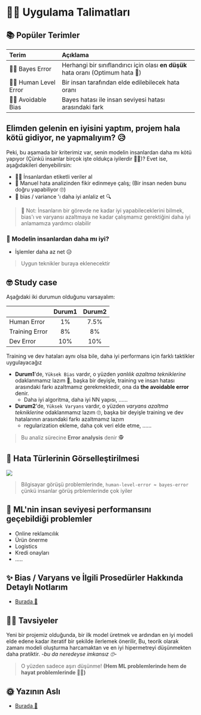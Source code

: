 # 👩‍🏫 Uygulama Talimatları

## 📚 Popüler Terimler

| Terim | Açıklama |
| :--- | :--- |
| 👩‍🎓 Bayes Error | Herhangi bir sınıflandırıcı için olası **en düşük** hata oranı \(Optimum hata 🤔\) |
| 👩‍🏫 Human Level Error | Bir insan tarafından elde edilebilecek hata oranı |
| 👮‍♀️ Avoidable Bias ‍ | Bayes hatası ile insan seviyesi hatası arasındaki fark |

## Elimden gelenin en iyisini yaptım, projem hala kötü gidiyor, ne yapmalıyım? 😥

Peki, bu aşamada bir kriterimiz var, senin modelin insanlardan daha mı kötü yapıyor \(Çünkü insanlar birçok işte oldukça iyilerdir 👩‍🎓\)? Evet ise, aşağıdakileri denyebilirsin:

* 👩‍🏫 İnsanlardan etiketli veriler  al
* 👀 Manuel hata analizinden fikir edinmeye çalış; \(Bir insan neden bunu doğru yapabiliyor 🙄\) 
* 🔎 bias / variance 'ı daha iyi anlaliz et 🔍

> 🤔 Not: İnsanların bir görevde ne kadar iyi yapabileceklerini bilmek, bias'ı ve varyansı azaltmaya ne kadar çalışmamız gerektiğini daha iyi anlamamıza yardımcı olabilir

### 🧐 Modelin insanlardan daha mı iyi?

* İşlemler daha az net 😥

> Uygun teknikler buraya eklenecektir

## 🤓 Study case

Aşağıdaki iki durumun olduğunu varsayalım:

|  | Durum1 | Durum2 |
| :--- | :---: | :---: |
| Human Error | 1% | 7.5% |
| Training Error | 8% | 8% |
| Dev Error | 10% | 10% |

Training ve dev hataları aynı olsa bile, daha iyi performans için farklı taktikler uygulayacağız

* **Durum1**'de, `Yüksek Bias` vardır, o yüzden _yanlılık azaltma tekniklerine_ odaklanmamız lazım 🤔, başka bir deyişle, training ve insan hatası arasındaki farkı azaltmamız gerekmektedir, ona da **the avoidable error** denir.
  * Daha iyi algoritma, daha iyi NN yapısı, ......
* **Durum2**'de, `Yüksek Varyans` vardır, o yüzden _varyans azaltma tekniklerine_ odaklanmamız lazım 🙄, başka bir deyişle training ve dev hatalarının arasındaki farkı azaltmamız lazım
  * regularization ekleme, daha çok veri elde etme, ......

> Bu analiz sürecine **Error analysis** denir 🕵️‍

## 👀 Hata Türlerinin Görselleştirilmesi

![](https://github.com/asmaamirkhan/DeepLearningNotes-tr/tree/c9ee03241414e86f59a83b656e48738150bfa1bb/.gitbook/assets/errortypes.png)

> Bilgisayar görüşü problemlerinde, `human-level-error ≈ bayes-error` çünkü insanlar görüş prblemlerinde çok iyiler

## 🤗 ML'nin insan seviyesi performansını geçebildiği problemler

* Online reklamcılık
* Ürün önerme
* Logistics
* Kredi onayları
* .....

## ✨ Bias / Varyans ve İlgili Prosedürler Hakkında Detaylı Notlarım

* [Burada 🐾](https://github.com/asmaamirkhan/DeepLearningNotes-tr/tree/e17776b1b8771d34c5ad3be2b028a41ce37fe32c/0-NNKavramları/4-PratikNotlar.md)

## 🤸‍♀️ Tavsiyeler

Yeni bir projemiz olduğunda, bir ilk model üretmek ve ardından en iyi modeli elde edene kadar iteratif bir şekilde ilerlemek önerilir, Bu, teorik olarak zamanı modeli oluşturma harcamaktan ve en iyi hipermetreyi düşünmekten daha pratiktir. _-bu da neredeyse imkansız 🙄-_

> O yüzden sadece aşırı düşünme! **\(Hem ML problemlerinde hem de hayat problemlerinde 🤗🙆‍\)**

## 🌞 Yazının Aslı

* [Burada 🐾](https://dl.asmaamir.com/7-appliedml/2-guidelines)

